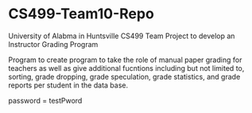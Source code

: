 # CS499-Team10-Repo
University of Alabma in Huntsville CS499 Team Project to develop an Instructor Grading Program

Program to create program to take the role of manual paper grading for teachers as well as give additional fucntions including
but not limited to, sorting, grade dropping, grade speculation, grade statistics, and grade reports per student in the data base.

password = testPword
